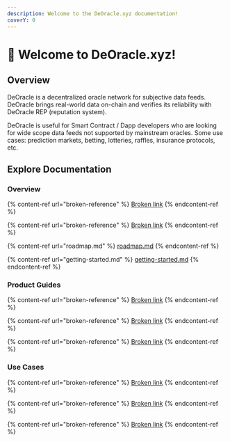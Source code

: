 ```yaml
---
description: Welcome to the DeOracle.xyz documentation!
coverY: 0
---
```


# 👋 Welcome to DeOracle.xyz!

## Overview

DeOracle is a decentralized oracle network for subjective data feeds.  DeOracle brings real-world data on-chain and verifies its reliability with DeOracle REP (reputation system).

DeOracle is useful for Smart Contract / Dapp developers who are looking for wide scope data feeds not supported by mainstream oracles.  Some use cases: prediction markets, betting, lotteries, raffles, insurance protocols, etc.



## Explore Documentation

### Overview

{% content-ref url="broken-reference" %}
[Broken link](broken-reference)
{% endcontent-ref %}

{% content-ref url="broken-reference" %}
[Broken link](broken-reference)
{% endcontent-ref %}

{% content-ref url="roadmap.md" %}
[roadmap.md](roadmap.md)
{% endcontent-ref %}

{% content-ref url="getting-started.md" %}
[getting-started.md](getting-started.md)
{% endcontent-ref %}



### Product Guides

{% content-ref url="broken-reference" %}
[Broken link](broken-reference)
{% endcontent-ref %}

{% content-ref url="broken-reference" %}
[Broken link](broken-reference)
{% endcontent-ref %}

{% content-ref url="broken-reference" %}
[Broken link](broken-reference)
{% endcontent-ref %}



### Use Cases

{% content-ref url="broken-reference" %}
[Broken link](broken-reference)
{% endcontent-ref %}

{% content-ref url="broken-reference" %}
[Broken link](broken-reference)
{% endcontent-ref %}

{% content-ref url="broken-reference" %}
[Broken link](broken-reference)
{% endcontent-ref %}

